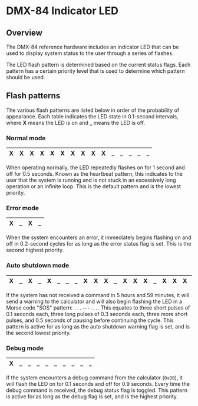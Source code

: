 DMX-84 Indicator LED
====================

Overview
--------

The DMX-84 reference hardware includes an indicator LED that can be used to
display system status to the user through a series of flashes.

The LED flash pattern is determined based on the current status flags. Each
pattern has a certain priority level that is used to determine which pattern
should be used.

Flash patterns
--------------

The various flash patterns are listed below in order of the probability of
appearance. Each table indicates the LED state in 0.1-second intervals, where
**X** means the LED is on and **_** means the LED is off.

### Normal mode

 X | X | X | X | X | X | X | X | X | X | _ | _ | _ | _ | _
---|---|---|---|---|---|---|---|---|---|---|---|---|---|---

When operating normally, the LED repeatedly flashes on for 1 second and off
for 0.5 seconds. Known as the heartbeat pattern, this indicates to the user
that the system is running and is not stuck in an excessively long operation
or an infinite loop. This is the default pattern and is the lowest priority.

### Error mode

 X | _ | X | _
---|---|---|---

When the system encounters an error, it immediately begins flashing on and
off in 0.2-second cycles for as long as the error status flag is set.
This is the second highest priority.

### Auto shutdown mode

 X | _ | X | _ | X | _ | _ | _ | X | X | X | _ | X | X | X | _ | X | X | X | _ | _ | _ | X | _ | X | _ | X | _ | _ | _ | _ | _
---|---|---|---|---|---|---|---|---|---|---|---|---|---|---|---|---|---|---|---|---|---|---|---|---|---|---|---|---|---|---|---

If the system has not received a command in 5 hours and 59 minutes, it will
send a warning to the calculator and will also begin flashing the LED in a
Morse code "SOS" pattern: `...---...`. This equates to three short pulses
of 0.1 seconds each, three long pulses of 0.3 seconds each, three more
short pulses, and 0.5 seconds of pausing before continuing the cycle. This
pattern is active for as long as the auto shutdown warning flag is set, and is
the second lowest priority.

### Debug mode

 X | _ | _ | _ | _ | _ | _ | _ | _ | _
---|---|---|---|---|---|---|---|---|---

If the system encounters a debug command from the calculator (`0xDB`), it
will flash the LED on for 0.1 seconds and off for 0.9 seconds. Every time the
debug command is received, the debug status flag is toggled. This pattern is
active for as long as the debug flag is set, and is the highest priority.